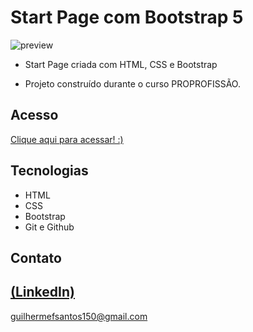 # Start Page com Bootstrap 5

![preview](https://github.com/GuilhermeSK2/Pagina-de-login-responsiva-com-Bootstrap-/assets/139295562/8977c9e4-8f98-4b10-8ac4-048e4ebfd255)
 
 - Start Page criada com HTML, CSS e Bootstrap

 - Projeto construído durante o curso PROPROFISSÃO.

## Acesso
 [Clique aqui para acessar! :)](https://github.com/GuilhermeSK2/Start-Page-com-Bootstrap-5)

## Tecnologias

- HTML
- CSS
- Bootstrap
- Git e Github

## Contato
[(LinkedIn)](https://www.linkedin.com/in/guilherme-freitas-9901a220b/)
-----
guilhermefsantos150@gmail.com
